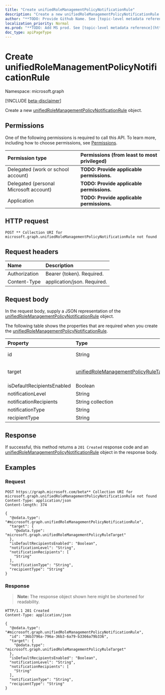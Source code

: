 ```yaml
---
title: "Create unifiedRoleManagementPolicyNotificationRule"
description: "Create a new unifiedRoleManagementPolicyNotificationRule object."
author: "**TODO: Provide Github Name. See [topic-level metadata reference](https://msgo.azurewebsites.net/add/document/guidelines/metadata.html#topic-level-metadata)**"
localization_priority: Normal
ms.prod: "**TODO: Add MS prod. See [topic-level metadata reference](https://msgo.azurewebsites.net/add/document/guidelines/metadata.html#topic-level-metadata)**"
doc_type: apiPageType
---
```


# Create unifiedRoleManagementPolicyNotificationRule
Namespace: microsoft.graph

[!INCLUDE [beta-disclaimer](../../includes/beta-disclaimer.md)]

Create a new [unifiedRoleManagementPolicyNotificationRule](../resources/unifiedrolemanagementpolicynotificationrule.md) object.

## Permissions
One of the following permissions is required to call this API. To learn more, including how to choose permissions, see [Permissions](/graph/permissions-reference).

|Permission type|Permissions (from least to most privileged)|
|:---|:---|
|Delegated (work or school account)|**TODO: Provide applicable permissions.**|
|Delegated (personal Microsoft account)|**TODO: Provide applicable permissions.**|
|Application|**TODO: Provide applicable permissions.**|

## HTTP request

<!-- {
  "blockType": "ignored"
}
-->
``` http
POST ** Collection URI for microsoft.graph.unifiedRoleManagementPolicyNotificationRule not found
```

## Request headers
|Name|Description|
|:---|:---|
|Authorization|Bearer {token}. Required.|
|Content-Type|application/json. Required.|

## Request body
In the request body, supply a JSON representation of the [unifiedRoleManagementPolicyNotificationRule](../resources/unifiedrolemanagementpolicynotificationrule.md) object.

The following table shows the properties that are required when you create the [unifiedRoleManagementPolicyNotificationRule](../resources/unifiedrolemanagementpolicynotificationrule.md).

|Property|Type|Description|
|:---|:---|:---|
|id|String|**TODO: Add Description** Inherited from [entity](../resources/entity.md)|
|target|[unifiedRoleManagementPolicyRuleTarget](../resources/unifiedrolemanagementpolicyruletarget.md)|**TODO: Add Description** Inherited from [unifiedRoleManagementPolicyRule](../resources/unifiedrolemanagementpolicyrule.md)|
|isDefaultRecipientsEnabled|Boolean|**TODO: Add Description**|
|notificationLevel|String|**TODO: Add Description**|
|notificationRecipients|String collection|**TODO: Add Description**|
|notificationType|String|**TODO: Add Description**|
|recipientType|String|**TODO: Add Description**|



## Response

If successful, this method returns a `201 Created` response code and an [unifiedRoleManagementPolicyNotificationRule](../resources/unifiedrolemanagementpolicynotificationrule.md) object in the response body.

## Examples

### Request
<!-- {
  "blockType": "request",
  "name": "create_unifiedrolemanagementpolicynotificationrule_from_"
}
-->
``` http
POST https://graph.microsoft.com/beta** Collection URI for microsoft.graph.unifiedRoleManagementPolicyNotificationRule not found
Content-Type: application/json
Content-length: 374

{
  "@odata.type": "#microsoft.graph.unifiedRoleManagementPolicyNotificationRule",
  "target": {
    "@odata.type": "microsoft.graph.unifiedRoleManagementPolicyRuleTarget"
  },
  "isDefaultRecipientsEnabled": "Boolean",
  "notificationLevel": "String",
  "notificationRecipients": [
    "String"
  ],
  "notificationType": "String",
  "recipientType": "String"
}
```


### Response
>**Note:** The response object shown here might be shortened for readability.
<!-- {
  "blockType": "response",
  "truncated": true,
  "@odata.type": "microsoft.graph.unifiedRoleManagementPolicyNotificationRule"
}
-->
``` http
HTTP/1.1 201 Created
Content-Type: application/json

{
  "@odata.type": "#microsoft.graph.unifiedRoleManagementPolicyNotificationRule",
  "id": "36b3796a-796a-36b3-6a79-b3366a79b336",
  "target": {
    "@odata.type": "microsoft.graph.unifiedRoleManagementPolicyRuleTarget"
  },
  "isDefaultRecipientsEnabled": "Boolean",
  "notificationLevel": "String",
  "notificationRecipients": [
    "String"
  ],
  "notificationType": "String",
  "recipientType": "String"
}
```

